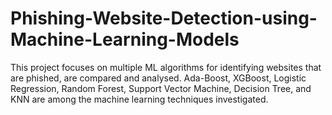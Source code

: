 # Phishing-Website-Detection-using-Machine-Learning-Models
This project focuses on multiple ML algorithms for identifying websites that are phished, are compared and analysed. Ada-Boost, XGBoost, Logistic Regression, Random Forest, Support Vector Machine, Decision Tree, and KNN are among the machine learning techniques investigated. 
